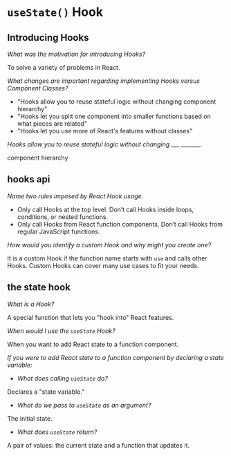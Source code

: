 # `useState()` Hook

## Introducing Hooks

*What was the motivation for introducing Hooks?*

To solve a variety of problems in React.

*What changes are important regarding implementing Hooks versus Component Classes?*

- "Hooks allow you to reuse stateful logic without changing component hierarchy"
- "Hooks let you split one component into smaller functions based on what pieces are related"
- "Hooks let you use more of React's features without classes"

*Hooks allow you to reuse stateful logic without changing ___ _______.*

component hierarchy

## hooks api

*Name two rules imposed by React Hook usage.*

- Only call Hooks at the top level. Don’t call Hooks inside loops, conditions, or nested functions.
- Only call Hooks from React function components. Don’t call Hooks from regular JavaScript functions.

*How would you identify a custom Hook and why might you create one?*

It is a custom Hook if the function name starts with `use` and calls other Hooks. Custom Hooks can cover many use cases to fit your needs.

## the state hook

*What is a Hook?*

A special function that lets you "hook into" React features.

*When would I use the `useState` Hook?*

When you want to add React state to a function component.

*If you were to add React state to a function component by declaring a state variable:*

- *What does calling `useState` do?*

Declares a "state variable."

- *What do we pass to `useState` as an argument?*

The initial state.

- *What does `useState` return?*

A pair of values: the current state and a function that updates it.
